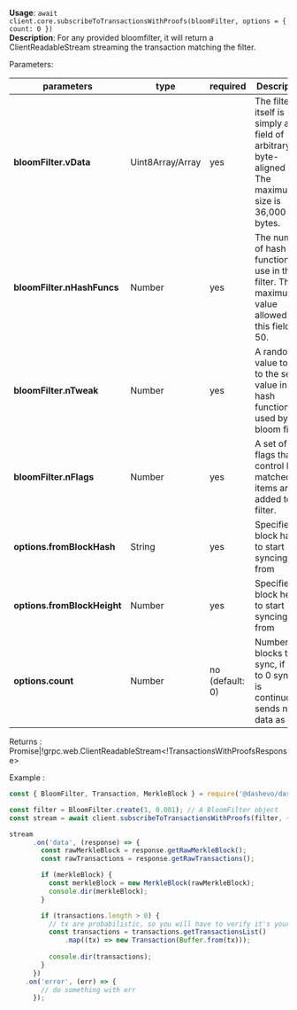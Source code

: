 **Usage**: `await client.core.subscribeToTransactionsWithProofs(bloomFilter, options = { count: 0 })`\
**Description**: For any provided bloomfilter, it will return a ClientReadableStream streaming the transaction matching the filter.


Parameters:

| parameters                | type             | required       | Description                                                                                             |
|----------------------------|------------------|----------------| ------------------------------------------------------------------------------------------------ |
| **bloomFilter.vData**      | Uint8Array/Array | yes            | The filter itself is simply a bit field of arbitrary byte-aligned size. The maximum size is 36,000 bytes. |
| **bloomFilter.nHashFuncs** | Number           | yes            | The number of hash functions to use in this filter. The maximum value allowed in this field is 50. |
| **bloomFilter.nTweak**     | Number           | yes            | A random value to add to the seed value in the hash function used by the bloom filter. |
| **bloomFilter.nFlags**     | Number           | yes            | A set of flags that control how matched items are added to the filter. |
| **options.fromBlockHash**  | String           | yes            | Specifies block hash to start syncing from |
| **options.fromBlockHeight**| Number           | yes            | Specifies block height to start syncing from |
| **options.count**          | Number           | no (default: 0)| Number of blocks to sync, if set to 0 syncing is continuously sends new data as well |

Returns : Promise<EventEmitter>|!grpc.web.ClientReadableStream<!TransactionsWithProofsResponse>

Example :

```js
const { BloomFilter, Transaction, MerkleBlock } = require('@dashevo/dashcore-lib');

const filter = BloomFilter.create(1, 0.001); // A BloomFilter object
const stream = await client.subscribeToTransactionsWithProofs(filter, { fromBlockHeight: 0 });

stream
      .on('data', (response) => {
        const rawMerkleBlock = response.getRawMerkleBlock();
        const rawTransactions = response.getRawTransactions();

        if (merkleBlock) {
          const merkleBlock = new MerkleBlock(rawMerkleBlock);
          console.dir(merkleBlock);
        }

        if (transactions.length > 0) {
          // tx are probabilistic, so you will have to verify it's yours
          const transactions = transactions.getTransactionsList()
              .map((tx) => new Transaction(Buffer.from(tx)));
          
          console.dir(transactions);
        }
      })
    .on('error', (err) => {
        // do something with err
      });
```
